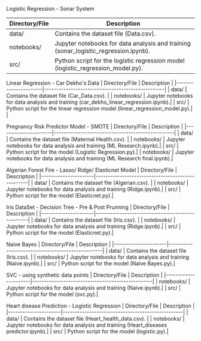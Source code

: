 
 Logistic Regression - Sonar System

| Directory/File       | Description                                      |
|----------------------|--------------------------------------------------|
| data/                | Contains the dataset file (Data.csv).     |
| notebooks/           | Jupyter notebooks for data analysis and training (sonar_logistic_regression.ipynb).|
| src/                 | Python script for the logistic regression model (logistic_regression_model.py).|



Linear Regression  -  Car Dekho's Data
| Directory/File       | Description                                      |
|----------------------|--------------------------------------------------|
| data/                | Contains the dataset file (Car_Data.csv).        |
| notebooks/           | Jupyter notebooks for data analysis and training (car_dekho_linear_regression.ipynb).|
| src/                 | Python script for the linear regression model (linear_regression_model.py).|                          |



Pregnancy Risk Predictor Model - SMOTE
| Directory/File       | Description                                      |
|----------------------|--------------------------------------------------|
| data/                | Contains the dataset file (Maternal Health.csv).        |
| notebooks/           | Jupyter notebooks for data analysis and training (ML Research.ipynb).|
| src/                 | Python script for the  model (Logistic Regression.py).|
| notebooks/           | Jupyter notebooks for data analysis and training (ML Research final.ipynb).|


Algerian Forest Fire - Lasso/ Ridge/ Elasticnet Model
| Directory/File       | Description                                      |
|----------------------|--------------------------------------------------|
| data/                | Contains the dataset file (Algerian.csv).        |
| notebooks/           | Jupyter notebooks for data analysis and training (Ridge.ipynb).|
| src/                 | Python script for the  model (Elasticnet.py).|     


Iris DataSet - Decision Tree - Pre & Post Prunning
| Directory/File       | Description                                      |
|----------------------|--------------------------------------------------|
| data/                | Contains the dataset file (Iris.csv).        |
| notebooks/           | Jupyter notebooks for data analysis and training (Ridge.ipynb).|
| src/                 | Python script for the  model (Elasticnet.py).|     


Naive Bayes 
| Directory/File       | Description                                      |
|----------------------|--------------------------------------------------|
| data/                | Contains the dataset file (Iris.csv).        |
| notebooks/           | Jupyter notebooks for data analysis and training (Naive.ipynb).|
| src/                 | Python script for the  model (Naive Bayes.py).|     


SVC - using synthetic data points
| Directory/File       | Description                                      |
|----------------------|--------------------------------------------------|
| notebooks/           | Jupyter notebooks for data analysis and training (Naive.ipynb).|
| src/                 | Python script for the  model (svc.py).|     


Heart disease Prediction - Logistic Regression
| Directory/File       | Description                                      |
|----------------------|--------------------------------------------------|
| data/                | Contains the dataset file (Heart_health_data.csv).        |
| notebooks/           | Jupyter notebooks for data analysis and training (Heart_diseases predictor.ipynb).|
| src/                 | Python script for the  model (logistic.py).|     


